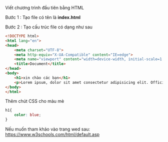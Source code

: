 Viết chương trình đầu tiên bằng HTML

Bước 1 : Tạo file có tên là **index.html**

Bước 2 : Tạo cấu trúc file có dạng như sau

```html
<!DOCTYPE html>
<html lang="en">
<head>
    <meta charset="UTF-8">
    <meta http-equiv="X-UA-Compatible" content="IE=edge">
    <meta name="viewport" content="width=device-width, initial-scale=1.0">
    <title>Document</title>
</head>
<body>
    <h1>xin chào các bạn</h1>
    <p>Lorem ipsum, dolor sit amet consectetur adipisicing elit. Officia accusantium totam, excepturi nulla consectetur amet dolor tempora facere commodi! Vel veritatis unde nisi repellendus at temporibus inventore harum facere eum.</p>
</body>
</html>

```
Thêm chút CSS cho màu mè
```css
h1{
    color: blue;
}
```
Nếu muốn tham khảo vào trang wed sau:
https://www.w3schools.com/html/default.asp